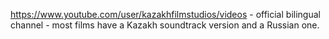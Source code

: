 

https://www.youtube.com/user/kazakhfilmstudios/videos - official bilingual channel - most films have a Kazakh soundtrack version and a Russian one.





